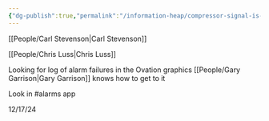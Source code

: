 ```yaml
---
{"dg-publish":true,"permalink":"/information-heap/compressor-signal-is-down-in-ovation/","noteIcon":"","created":"2025-05-20T10:31:26.185-05:00"}
---
```



[[People/Carl Stevenson\|Carl Stevenson]]

[[People/Chris Luss\|Chris Luss]]

Looking for log of alarm failures in the Ovation graphics
[[People/Gary Garrison\|Gary Garrison]] knows how to get to it

Look in #alarms app

12/17/24 